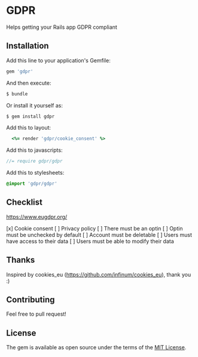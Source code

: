 # GDPR
Helps getting your Rails app GDPR compliant

## Installation
Add this line to your application's Gemfile:

```ruby
gem 'gdpr'
```

And then execute:
```bash
$ bundle
```

Or install it yourself as:
```bash
$ gem install gdpr
```

Add this to layout:
```ruby
  <%= render 'gdpr/cookie_consent' %>
```

Add this to javascripts:
```js
//= require gdpr/gdpr
```

Add this to stylesheets:
```sass
@import 'gdpr/gdpr'
```

## Checklist

https://www.eugdpr.org/

[x] Cookie consent
[ ] Privacy policy
[ ] There must be an optin
[ ] Optin must be unchecked by default
[ ] Account must be deletable
[ ] Users must have access to their data
[ ] Users must be able to modify their data 

## Thanks

Inspired by cookies_eu (https://github.com/infinum/cookies_eu), thank you :)

## Contributing
Feel free to pull request!

## License
The gem is available as open source under the terms of the [MIT License](http://opensource.org/licenses/MIT).
